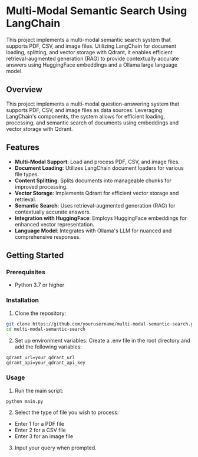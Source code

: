 # Multi-Modal Semantic Search Using LangChain
This project implements a multi-modal semantic search system that supports PDF, CSV, and image files. Utilizing LangChain for document loading, splitting, and vector storage with Qdrant, it enables efficient retrieval-augmented generation (RAG) to provide contextually accurate answers using HuggingFace embeddings and a Ollama large language model.

## Overview

This project implements a multi-modal question-answering system that supports PDF, CSV, and image files as data sources. Leveraging LangChain's components, the system allows for efficient loading, processing, and semantic search of documents using embeddings and vector storage with Qdrant.

## Features

- **Multi-Modal Support**: Load and process PDF, CSV, and image files.
- **Document Loading**: Utilizes LangChain document loaders for various file types.
- **Content Splitting**: Splits documents into manageable chunks for improved processing.
- **Vector Storage**: Implements Qdrant for efficient vector storage and retrieval.
- **Semantic Search**: Uses retrieval-augmented generation (RAG) for contextually accurate answers.
- **Integration with HuggingFace**: Employs HuggingFace embeddings for enhanced vector representation.
- **Language Model**: Integrates with Ollama's LLM for nuanced and comprehensive responses.

## Getting Started

### Prerequisites

- Python 3.7 or higher
  
### Installation

  1. Clone the repository:
   ```bash
   git clone https://github.com/yourusername/multi-modal-semantic-search.git
   cd multi-modal-semantic-search
   ```
  2. Set up environment variables: Create a .env file in the root directory and add the following variables:
   ```
   qdrant_url=your_qdrant_url
   qdrant_api=your_qdrant_api_key
  ```


### Usage
1. Run the main script:
  ```bash
  python main.py
  ```

2. Select the type of file you wish to process:
  - Enter 1 for a PDF file
  - Enter 2 for a CSV file
  - Enter 3 for an image file

3. Input your query when prompted.
